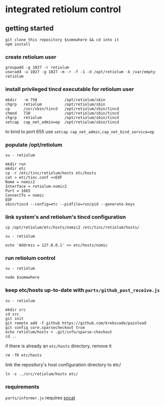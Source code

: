 # integrated retiolum control

## getting started

    git clone this repository $somewhere && cd into it
    npm install

### create retiolum user

    groupadd -g 1027 -r retiolum
    useradd -u 1027 -g 1027 -m -r -f -1 -d /opt/retiolum -k /var/empty retiolum

### install privileged tincd executable for retiolum user

    mkdir   -m 750            /opt/retiolum/sbin
    chgrp   retiolum          /opt/retiolum/sbin
    cp      /usr/sbin/tincd   /opt/retiolum/sbin/tincd
    chmod   710               /opt/retiolum/sbin/tincd
    chgrp   retiolum          /opt/retiolum/sbin/tincd
    setcap  cap_net_admin=ep  /opt/retiolum/sbin/tincd

  to bind to port 655 use `setcap cap_net_admin,cap_net_bind_service=ep`

### populate /opt/retiolum

    su - retiolum

    mkdir run
    mkdir etc
    cp -r /etc/tinc/retiolum/hosts etc/hosts
    cat > etc/tinc.conf <<EOF
    Name = nomic2
    Interface = retiolum-nomic2
    Port = 1665
    ConnectTo = nomic
    EOF
    sbin/tincd --config=etc --pidfile=run/pid --generate-keys

### link system's and retiolum's tincd configuration

    cp /opt/retiolum/etc/hosts/nomic2 /etc/tinc/retiolum/hosts/

    su - retiolum

    echo 'Address = 127.0.0.1' >> etc/hosts/nomic

### run retiolum control

    su - retiolum

    node $somewhere

### keep etc/hosts up-to-date with `parts/github_post_receive.js`

    su - retiolum

    mkdir src
    cd src
    git init
    git remote add -f github https://github.com/krebscode/painload
    git config core.sparsecheckout true
    echo retiolum/hosts > .git/info/sparse-checkout
    cd ..

  if there is already an `etc/hosts` directory, remove it

    rm -fR etc/hosts

  link the repository's host configuration directory to etc/

    ln -s ../src/retiolum/hosts etc/

### requirements

  `parts/informer.js` requires [socat](http://www.dest-unreach.org/socat/)
